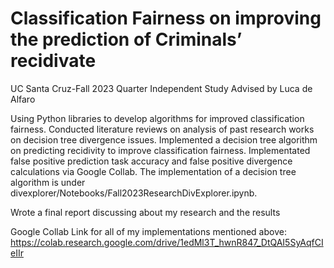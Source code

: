 # Classification Fairness on improving the prediction of Criminals’ recidivate
UC Santa Cruz-Fall 2023 Quarter Independent Study
Advised by Luca de Alfaro

Using Python libraries to develop algorithms for improved classification fairness. 
Conducted literature reviews on analysis of past research works on decision tree divergence issues. 
Implemented a decision tree algorithm on predicting recidivity to improve classification fairness. Implementated false positive prediction task accuracy and false positive divergence calculations via Google Collab.
The implementation of a decision tree algorithm is under divexplorer/Notebooks/Fall2023ResearchDivExplorer.ipynb.

Wrote a final report discussing about my research and the results

Google Collab Link for all of my implementations mentioned above:
https://colab.research.google.com/drive/1edMl3T_hwnR847_DtQAI5SyAqfCIeIIr
